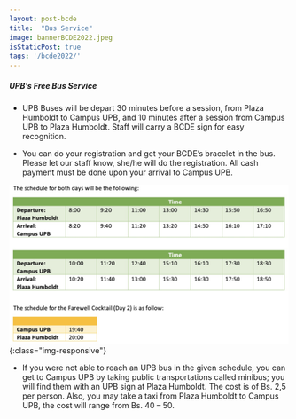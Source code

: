 ```yaml
---
layout: post-bcde
title:  "Bus Service"
image: bannerBCDE2022.jpeg
isStaticPost: true
tags: '/bcde2022/'
---
```


##### UPB’s Free Bus Service

* UPB Buses will be depart 30 minutes before a session, from Plaza Humboldt to Campus UPB, and
10 minutes after a session from Campus UPB to Plaza Humboldt. Staff will carry a BCDE sign for
easy recognition.

* You can do your registration and get your BCDE’s bracelet in the bus. Please let our staff know,
she/he will do the registration. All cash payment must be done upon your arrival to Campus
UPB.

![image-title-here](/img/posts/bus.jpg){:class="img-responsive"}

* If you were not able to reach an UPB bus in the given schedule, you can get to Campus UPB by taking public transportations called minibus; you will find them with an UPB sign at Plaza Humboldt. The cost is of Bs. 2,5 per person. Also, you may take a taxi from Plaza Humboldt to Campus UPB, the cost will range from Bs. 40 – 50. 